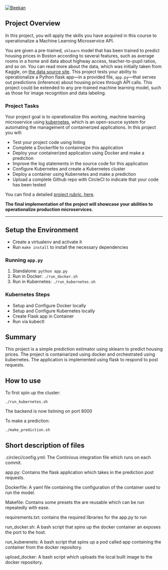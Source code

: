 [![Beekan](https://circleci.com/gh/Beekan/ml_microservices_kubernetes.svg?style=svg)](https://app.circleci.com/pipelines/github/Beekan/ml_microservices_kubernetes?branch=main)


## Project Overview

In this project, you will apply the skills you have acquired in this course to operationalize a Machine Learning Microservice API.

You are given a pre-trained, `sklearn` model that has been trained to predict housing prices in Boston according to several features, such as average rooms in a home and data about highway access, teacher-to-pupil ratios, and so on. You can read more about the data, which was initially taken from Kaggle, on [the data source site](https://www.kaggle.com/c/boston-housing). This project tests your ability to operationalize a Python flask app—in a provided file, `app.py`—that serves out predictions (inference) about housing prices through API calls. This project could be extended to any pre-trained machine learning model, such as those for image recognition and data labeling.

### Project Tasks

Your project goal is to operationalize this working, machine learning microservice using [kubernetes](https://kubernetes.io/), which is an open-source system for automating the management of containerized applications. In this project you will:

* Test your project code using linting
* Complete a Dockerfile to containerize this application
* Deploy your containerized application using Docker and make a prediction
* Improve the log statements in the source code for this application
* Configure Kubernetes and create a Kubernetes cluster
* Deploy a container using Kubernetes and make a prediction
* Upload a complete Github repo with CircleCI to indicate that your code has been tested

You can find a detailed [project rubric, here](https://review.udacity.com/#!/rubrics/2576/view).

**The final implementation of the project will showcase your abilities to operationalize production microservices.**

---

## Setup the Environment

* Create a virtualenv and activate it
* Run `make install` to install the necessary dependencies

### Running `app.py`

1. Standalone:  `python app.py`
2. Run in Docker:  `./run_docker.sh`
3. Run in Kubernetes:  `./run_kubernetes.sh`

### Kubernetes Steps

* Setup and Configure Docker locally
* Setup and Configure Kubernetes locally
* Create Flask app in Container
* Run via kubectl

## Summary

This project is a simple prediction estimator using sklearn to predict housing prices. The project is containarized using docker and orchestrated using kubernetes. The application is implemented using flask to respond to post requests.

## How to use

To first spin up the cluster:
```
./run_kubernetes.sh
```

The backend is now listining on port 8000

To make a prediction:
```
./make_prediction.sh
```

## Short description of files

.circleci/config.yml: The Continious integration file which runs on each commit.

app.py: Contains the flask application which takes in the prediction post requests.

Dockerfile: A yaml file containing the configuration of the container used to run the model.

Makefile: Contains some presets the are reusable which can be run repeatedly with ease.

requirements.txt: contains the required libraries for the app.py to run

run_docker.sh: A bash script that spins up the docker container an exposes the port to the host.

run_kuberenets: A bash script that spins up a pod called app containing the container from the docker repository.

upload_docker: A bash script which uploads the local built image to the docker repository.
